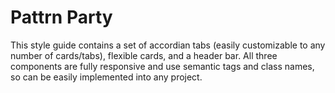 # Pattrn Party

This style guide contains a set of accordian tabs (easily customizable to any number of cards/tabs), flexible cards, and a header bar. All three components are fully responsive and use semantic tags and class names, so can be easily implemented into any project. 
